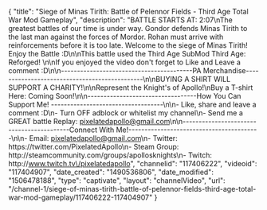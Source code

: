 {
    "title": "Siege of Minas Tirith: Battle of Pelennor Fields - Third Age Total War Mod Gameplay",
    "description": "BATTLE STARTS AT: 2:07\nThe greatest battles of our time is under way.  Gondor defends Minas Tirith to the last man against the forces of Mordor.  Rohan must arrive with reinforcements before it is too late.  Welcome to the siege of Minas Tirith! Enjoy the Battle :D\n\nThis battle used the Third Age SubMod Third Age: Reforged!  \n\nIf you enjoyed the video don't forget to Like and Leave a comment :D\n\n-----------------------------------------PA Merchandise----------------------------------------------\n\nBUYING A SHIRT WILL SUPPORT A CHARITY!\n\nRepresent the Knight's of Apollo!\nBuy a T-shirt Here: Coming Soon!\n\n----------------------------------How You Can Support Me! -----------------------------------\n\n- Like, share and leave a comment :D\n- Turn OFF adblock or whitelist my channel\n- Send me a GREAT battle Replay: pixelatedapollo@gmail.com\n\n------------------------------------------Connect With Me!-----------------------------------------\n\n- Email: pixelatedapollo@gmail.com\n- Twitter: https:\/\/twitter.com\/PixelatedApollo\n- Steam Group:  http:\/\/steamcommunity.com\/groups\/apollosknights\n- Twitch: http:\/\/www.twitch.tv\/pixelatedapollo",
    "channelid": "117406222",
    "videoid": "117404907",
    "date_created": "1490536806",
    "date_modified": "1506478188",
    "type": "captivate",
    "layout": "channelVideo",
    "url": "\/channel-1\/siege-of-minas-tirith-battle-of-pelennor-fields-third-age-total-war-mod-gameplay\/117406222-117404907"
}
